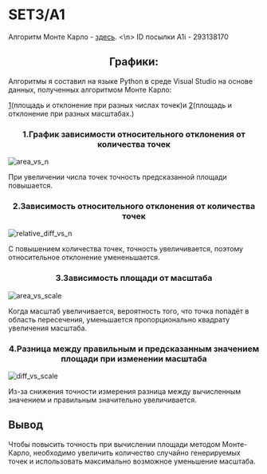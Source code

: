 # SET3/A1
Алгоритм Монте Карло - [здесь](https://github.com/blackbarashka/HSE_Algosi/blob/main/A1.cpp). <\n>
ID посылки A1i - 293138170

<h2 align="center">Графики:</h2>
Алгоритмы я составил на языке Python в среде Visual Studio на основе данных, полученных алгоритмом Монте Карло: 

[1](https://github.com/blackbarashka/HSE_Algosi/blob/main/result.csv)(площадь и отклонение при разных числах точек)и [2](https://github.com/blackbarashka/HSE_Algosi/blob/main/scale_result.csv)(площадь и отклонение при разных масштабах.)
<h3 align="center">1.График зависимости относительного отклонения от количества точек</h3>

![area_vs_n](https://github.com/user-attachments/assets/7586ee56-2550-4f94-8bfe-9516ad342908)

При увеличении числа точек точность предсказанной площади повышается.

<h3 align="center">2.Зависимость относительного отклонения от количества точек</h3>

![relative_diff_vs_n](https://github.com/user-attachments/assets/ea2b1b7e-40be-4243-b22a-b0ea7a3bd8eb)

С повышением количества точек, точность увеличивается, поэтому относительное отклонение умененьшается.

<h3 align="center">3.Зависимость площади от масштаба</h3>

![area_vs_scale](https://github.com/user-attachments/assets/f9275fe5-5d72-4aa8-89b3-247a4c3fe6ea)

Когда масштаб увеличивается, вероятность того, что точка попадёт в область пересечения, уменьшается пропорционально квадрату увеличения масштаба.

<h3 align="center">4.Разница между правильным и предсказанным значением площади при изменении масштаба</h3>

![diff_vs_scale](https://github.com/user-attachments/assets/bfc308ea-65a8-4fce-a9d4-c6d3fe827143)

Из-за снижения точности измерения разница между вычисленным значением и правильным значительно увеличивается.

<h2>Вывод</h2>
Чтобы повысить точность при вычислении площади методом Монте-Карло, необходимо увеличить количество случайно генерируемых точек и использовать максимально возможное уменьшение масштаба.
